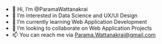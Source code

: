 - 👋 Hi, I’m @ParamaWattanakrai
- 👀 I’m interested in Data Science and UX/UI Design
- 🌱 I’m currently learning Web Application Development
- 💞️ I’m looking to collaborate on Web Application Projects
- 📫 You can reach me via Parama.Wattanakrai@gmail.com

<!---
ParamaWattanakrai/ParamaWattanakrai is a ✨ special ✨ repository because its `README.md` (this file) appears on your GitHub profile.
You can click the Preview link to take a look at your changes.
--->
